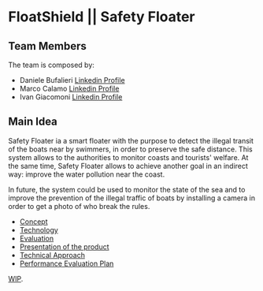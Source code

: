 # FloatShield || Safety Floater

## Team Members

The team is composed by:
- Daniele Bufalieri [Linkedin Profile](https://www.linkedin.com/in/daniele-bufalieri-4b245a121/)
- Marco Calamo  [Linkedin Profile](https://www.linkedin.com/in/marco-calamo-9766751a3/)
- Ivan Giacomoni [Linkedin Profile](https://www.linkedin.com/in/ivan-giacomoni-53100420a/)

## Main Idea

Safety Floater ia a smart floater with the purpose to detect the illegal transit of the boats near by swimmers, in order to preserve the safe distance. This system allows to the authorities to monitor coasts and tourists' welfare. At the same time, Safety Floater allows to achieve another goal in an indirect way: improve the water pollution near the coast.

In future, the system could be used to monitor the state of the sea and to improve the prevention of the illegal traffic of boats by installing a camera in order to get a photo of who break the rules.


- [Concept](https://github.com/IlKaiser/IoT_Group-Project/projects)
- [Technology](https://github.com/IlKaiser/IoT_Group-Project/projects)
- [Evaluation](https://github.com/IlKaiser/IoT_Group-Project/projects)
- [Presentation of the product](https://www.youtube.com)
- [Technical Approach](https://www.youtube.com)
- [Performance Evaluation Plan](https://www.youtube.com)

[WIP](https://github.com/IlKaiser/IoT_Group-Project/projects). 
